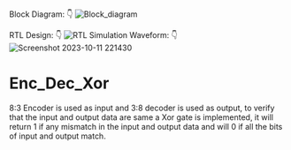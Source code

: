 Block Diagram: 👇
![Block_diagram](https://github.com/nishit0072e/Enc_Dec_Xor/assets/65007263/1187f515-12f6-4706-81c3-cf6944c90f50)

RTL Design: 👇
![RTL](https://github.com/nishit0072e/Enc_Dec_Xor/assets/65007263/091a41e0-50aa-4f63-ad2e-d38f079b16e7)
Simulation Waveform: 👇
![Screenshot 2023-10-11 221430](https://github.com/nishit0072e/Enc_Dec_Xor/assets/65007263/782234d5-fb02-46ad-b883-7ffcf1bd304a)
# Enc_Dec_Xor
8:3 Encoder is used as input and  3:8 decoder is used as output, to verify that the input and output data are same a Xor gate is implemented, it will return 1 if any mismatch in the input and output data and will 0 if all the bits of input and output match.
